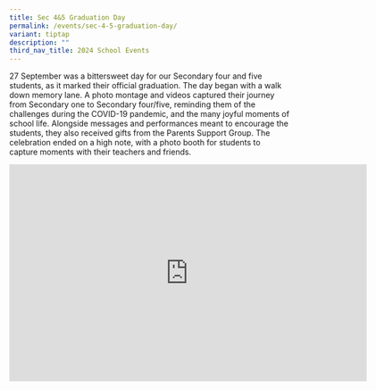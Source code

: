 ```yaml
---
title: Sec 4&5 Graduation Day
permalink: /events/sec-4-5-graduation-day/
variant: tiptap
description: ""
third_nav_title: 2024 School Events
---
```

<p>27 September was a bittersweet day for our Secondary four and five students,
as it marked their official graduation. The day began with a walk down
memory lane. A photo montage and videos captured their journey from Secondary
one to Secondary four/five, reminding them of the challenges during the
COVID-19 pandemic, and the many joyful moments of school life. Alongside
messages and performances meant to encourage the students, they also received
gifts from the Parents Support Group. The celebration ended on a high note,
with a photo booth for students to capture moments with their teachers
and friends.</p>
<p></p>
<div class="iframe-wrapper">
<iframe height="389" width="640" allowfullscreen="true" frameborder="0" src="https://docs.google.com/presentation/d/e/2PACX-1vRCdqjOBjnpQRvCLSSFmd3ewGA1CVmoCGAjA1od5khObJoCqlB-JPZN_i4yP-uVVA/embed?start=true&amp;loop=true&amp;delayms=3000"></iframe>
</div>
<p></p>